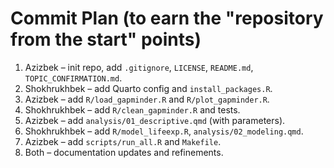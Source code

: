 # Commit Plan (to earn the "repository from the start" points)

1. Azizbek – init repo, add `.gitignore`, `LICENSE`, `README.md`, `TOPIC_CONFIRMATION.md`.
2. Shokhrukhbek – add Quarto config and `install_packages.R`.
3. Azizbek – add `R/load_gapminder.R` and `R/plot_gapminder.R`.
4. Shokhrukhbek – add `R/clean_gapminder.R` and tests.
5. Azizbek – add `analysis/01_descriptive.qmd` (with parameters).
6. Shokhrukhbek – add `R/model_lifeexp.R`, `analysis/02_modeling.qmd`.
7. Azizbek – add `scripts/run_all.R` and `Makefile`.
8. Both – documentation updates and refinements.
